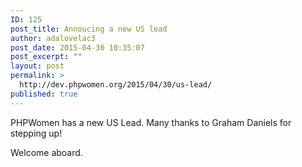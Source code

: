 ```yaml
---
ID: 125
post_title: Annoucing a new US lead
author: adalovelac3
post_date: 2015-04-30 10:35:07
post_excerpt: ""
layout: post
permalink: >
  http://dev.phpwomen.org/2015/04/30/us-lead/
published: true
---
```

PHPWomen has a new US Lead. Many thanks to Graham Daniels for stepping up!

Welcome aboard.